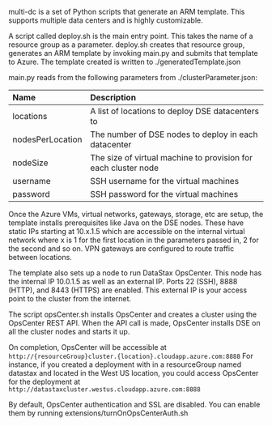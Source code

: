 multi-dc is a set of Python scripts that generate an ARM template.  This supports multiple data centers and is highly customizable.

A script called deploy.sh is the main entry point.  This takes the name of a resource group as a parameter.  deploy.sh creates that resource group, generates an ARM template by invoking main.py and submits that template to Azure.  The template created is written to ./generatedTemplate.json

main.py reads from the following parameters from ./clusterParameter.json:

| Name   | Description |
|:--- |:---|
| locations | A list of locations to deploy DSE datacenters to |
| nodesPerLocation | The number of DSE nodes to deploy in each datacenter |
| nodeSize | The size of virtual machine to provision for each cluster node |
| username  | SSH username for the virtual machines |
| password  | SSH password for the virtual machines |

Once the Azure VMs, virtual networks, gateways, storage, etc are setup, the template installs prerequisites like Java on the DSE nodes.  These have static IPs starting at 10.x.1.5 which are accessible on the internal virtual network where x is 1 for the first location in the parameters passed in, 2 for the second and so on.  VPN gateways are configured to route traffic between locations.

The template also sets up a node to run DataStax OpsCenter.  This node has the internal IP 10.0.1.5 as well as an external IP.  Ports 22 (SSH), 8888 (HTTP), and 8443 (HTTPS) are enabled.  This external IP is your access point to the cluster from the internet.

The script opsCenter.sh installs OpsCenter and creates a cluster using the OpsCenter REST API.  When the API call is made, OpsCenter installs DSE on all the cluster nodes and starts it up.  

On completion, OpsCenter will be accessible at `http://{resourceGroup}cluster.{location}.cloudapp.azure.com:8888` For instance, if you created a deployment with in a resourceGroup named datastax and located in the West US location, you could access OpsCenter for the deployment at `http://datastaxcluster.westus.cloudapp.azure.com:8888`

By default, OpsCenter authentication and SSL are disabled.  You can enable them by running extensions/turnOnOpsCenterAuth.sh
